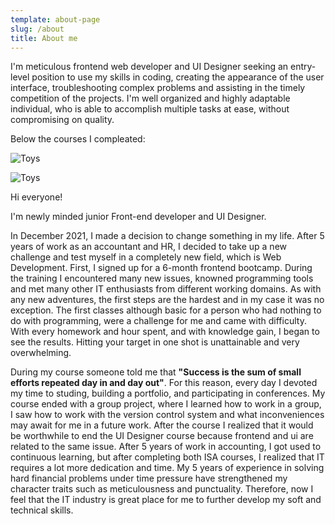 ```yaml
---
template: about-page
slug: /about
title: About me 
---
```


I'm meticulous frontend web developer and UI Designer seeking an entry-level position to use my skills in coding, creating the appearance of the user interface, troubleshooting complex problems and assisting in the timely competition of the projects. I'm well organized and highly adaptable individual, who is able to accomplish multiple tasks at ease, without compromising on quality.

Below the courses I compleated:

![Toys](/assets/junior-front-end-developer.jpg "certyfikat")

![Toys](/assets/ui-designer-certyfikat.jpg "certyfikat")

Hi everyone!

I'm newly minded junior Front-end developer and UI Designer.

In December 2021, I made a decision to change something in my life. After 5 years of work as an accountant and HR, I decided to take up a new challenge and test myself in a completely new field, which is Web Development. First, I signed up for a 6-month frontend bootcamp.
During the training I encountered many new issues, knowned programming tools and met many other IT enthusiasts from different working domains.
As with any new adventures, the first steps are the hardest and in my case it was no exception.
The first classes although basic for a person who had nothing to do with programming, were a challenge for me and came with difficulty.
With every homework and hour spent, and with knowledge gain, I began to see the results.
Hitting your target in one shot is unattainable and very overwhelming.

During my course someone told me that <strong>"Success is the sum of small efforts repeated day in and day out"</strong>.
For this reason, every day I devoted my time to studing, building a portfolio, and participating in conferences.
My course ended with a group project, where I learned how to work in a group, I saw how to work with the version control system and what inconveniences may await for me in a future work. After the course I realized that it would be worthwhile to end the UI Designer course because frontend and ui are related to the same issue.
After 5 years of work in accounting, I got used to continuous learning, but after completing both ISA courses, I realized that IT requires a lot more dedication and time. My 5 years of experience in solving hard financial problems under time pressure have strengthened
 my character traits such as meticulousness and punctuality. Therefore, now I feel that the IT industry is great place for me to further develop my soft and technical skills.